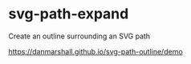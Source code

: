 # svg-path-expand
Create an outline surrounding an SVG path

https://danmarshall.github.io/svg-path-outline/demo
